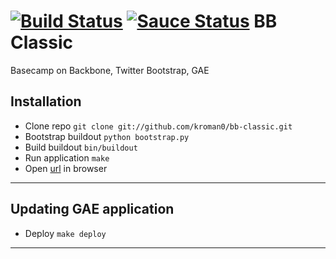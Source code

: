 [![Build Status](https://travis-ci.org/kroman0/bb-classic.png?branch=master)](https://travis-ci.org/kroman0/bb-classic)
[![Sauce Status](https://saucelabs.com/buildstatus/kroman0)](https://saucelabs.com/u/kroman0)
BB Classic
==========

Basecamp on Backbone, Twitter Bootstrap, GAE

Installation
------------

- Clone repo `git clone git://github.com/kroman0/bb-classic.git`
- Bootstrap buildout `python bootstrap.py`
- Build buildout `bin/buildout`
- Run application `make`
- Open [url](http://localhost:8080/) in browser

- - -

Updating GAE application
------------------------

- Deploy `make deploy`

- - -

